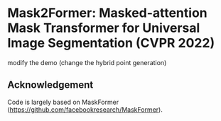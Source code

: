 # Mask2Former: Masked-attention Mask Transformer for Universal Image Segmentation (CVPR 2022)

modify the demo (change the hybrid point generation)

## Acknowledgement

Code is largely based on MaskFormer (https://github.com/facebookresearch/MaskFormer).
